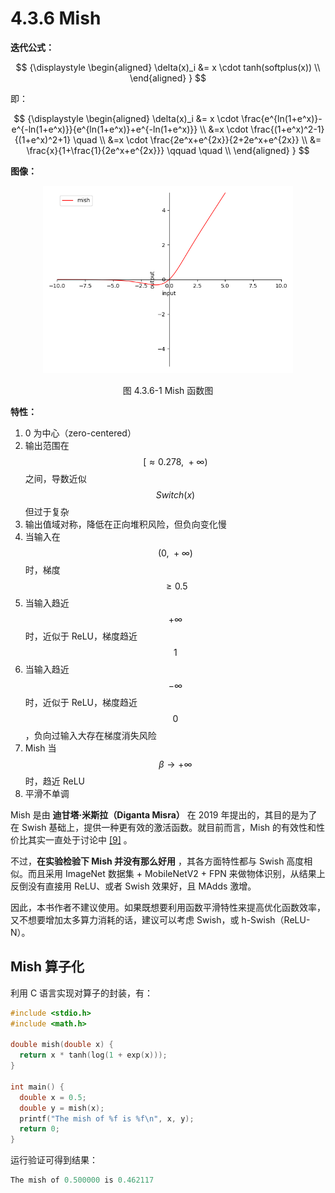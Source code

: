 
# 4.3.6 Mish

**迭代公式：**

$$
{\displaystyle 
 \begin{aligned}
   \delta(x)_i &= x \cdot tanh(softplus(x)) \\
 \end{aligned}
}
$$
	
即：

$$
{\displaystyle 
 \begin{aligned}
   \delta(x)_i &= x \cdot \frac{e^{ln(1+e^x)}-e^{-ln(1+e^x)}}{e^{ln(1+e^x)}+e^{-ln(1+e^x)}} \\
               &=x \cdot \frac{(1+e^x)^2-1}{(1+e^x)^2+1} \quad \\
               &=x \cdot \frac{2e^x+e^{2x}}{2+2e^x+e^{2x}} \\
               &= \frac{x}{1+\frac{1}{2e^x+e^{2x}}} \qquad \quad \\
 \end{aligned}
}
$$

**图像：**

<center>
<figure>
   <img  
      width = "400" height = "300"
      src="../../Pictures/Mish.png" alt="">
    <figcaption>
      <p>图 4.3.6-1 Mish 函数图</p>
   </figcaption>
</figure>
</center>

**特性：**

1. 0 为中心（zero-centered）
2. 输出范围在 $$[\approx 0.278,\ +\infty)$$ 之间，导数近似 $$Switch(x)$$ 但过于复杂
3. 输出值域对称，降低在正向堆积风险，但负向变化慢
4. 当输入在 $$(0,\ +\infty)$$ 时，梯度 $$\ge 0.5$$ 
5. 当输入趋近 $$+\infty$$ 时，近似于 ReLU，梯度趋近 $$1$$ 
6. 当输入趋近 $$-\infty$$ 时，近似于 ReLU，梯度趋近 $$0$$ ，负向过输入大存在梯度消失风险
7. Mish 当 $$\beta \rightarrow +\infty$$ 时，趋近 ReLU
8. 平滑不单调

Mish 是由 **迪甘塔·米斯拉（Diganta Misra）** 在 2019 年提出的，其目的是为了在 Swish 基础上，提供一种更有效的激活函数。就目前而言，Mish 的有效性和性价比其实一直处于讨论中 [\[9\]][ref] 。

不过，**在实验检验下 Mish 并没有那么好用** ，其各方面特性都与 Swish 高度相似。而且采用 ImageNet 数据集 + MobileNetV2 + FPN 来做物体识别，从结果上反倒没有直接用 ReLU、或者 Swish 效果好，且 MAdds 激增。

因此，本书作者不建议使用。如果既想要利用函数平滑特性来提高优化函数效率，又不想要增加太多算力消耗的话，建议可以考虑 Swish，或 h-Swish（ReLU-N）。

## **Mish 算子化**

利用 C 语言实现对算子的封装，有：

```C
#include <stdio.h>
#include <math.h>

double mish(double x) {
  return x * tanh(log(1 + exp(x)));
}

int main() {
  double x = 0.5;
  double y = mish(x);
  printf("The mish of %f is %f\n", x, y);
  return 0;
}
```

运行验证可得到结果：

```C
The mish of 0.500000 is 0.462117
```


[ref]: References_4.md